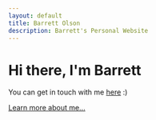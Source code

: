 ```yaml
---
layout: default
title: Barrett Olson
description: Barrett's Personal Website
---
```


# Hi there, I'm Barrett  

You can get in touch with me [here](/contact) :)

[Learn more about me...](/about)  
